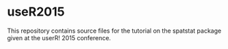 # useR2015

This repository contains source files for the tutorial on
the spatstat package given at the userR! 2015 conference.

